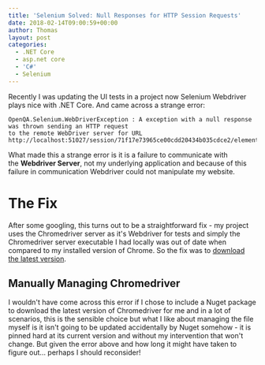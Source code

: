 ```yaml
---
title: 'Selenium Solved: Null Responses for HTTP Session Requests'
date: 2018-02-14T09:00:59+00:00
author: Thomas
layout: post
categories:
  - .NET Core
  - asp.net core
  - 'C#'
  - Selenium
---
```

Recently I was updating the UI tests in a project now Selenium Webdriver plays nice with .NET Core. And came across a strange error:

```
OpenQA.Selenium.WebDriverException : A exception with a null response was thrown sending an HTTP request
to the remote WebDriver server for URL http://localhost:51027/session/71f17e73965ce00cdd20434b035cdce2/element
```

What made this a strange error is it is a failure to communicate with the **Webdriver Server**, not my underlying application and because of this failure in communication Webdriver could not manipulate my website.

# The Fix

After some googling, this turns out to be a straightforward fix - my project uses the Chromedriver server as it's Webdriver for tests and simply the Chromedriver server executable I had locally was out of date when compared to my installed version of Chrome. So the fix was to [download the latest version](http://chromedriver.storage.googleapis.com/index.html).

## Manually Managing Chromedriver

I wouldn't have come across this error if I chose to include a Nuget package to download the latest version of Chromedriver for me and in a lot of scenarios, this is the sensible choice but what I like about managing the file myself is it isn't going to be updated accidentally by Nuget somehow - it is pinned hard at its current version and without my intervention that won't change. But given the error above and how long it might have taken to figure out&#8230; perhaps I should reconsider!